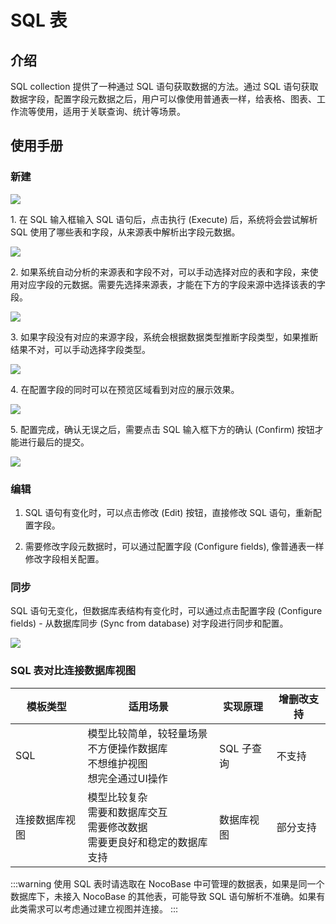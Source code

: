 # SQL 表

<PluginInfo name="collection-sql"></PluginInfo>

## 介绍

SQL collection 提供了一种通过 SQL 语句获取数据的方法。通过 SQL 语句获取数据字段，配置字段元数据之后，用户可以像使用普通表一样，给表格、图表、工作流等使用，适用于关联查询、统计等场景。

## 使用手册

### 新建

<img src="https://nocobase-docs.oss-cn-beijing.aliyuncs.com/202405191452918.png"/>

<p>1. 在 SQL 输入框输入 SQL 语句后，点击执行 (Execute) 后，系统将会尝试解析 SQL 使用了哪些表和字段，从来源表中解析出字段元数据。</p>

<img src="https://nocobase-docs.oss-cn-beijing.aliyuncs.com/202405191453556.png"/>

<p>2. 如果系统自动分析的来源表和字段不对，可以手动选择对应的表和字段，来使用对应字段的元数据。需要先选择来源表，才能在下方的字段来源中选择该表的字段。</p>

<img src="https://nocobase-docs.oss-cn-beijing.aliyuncs.com/202405191453579.png"/>

<p>3. 如果字段没有对应的来源字段，系统会根据数据类型推断字段类型，如果推断结果不对，可以手动选择字段类型。</p>

<img src="https://nocobase-docs.oss-cn-beijing.aliyuncs.com/202405191454703.png"/>

<p>4. 在配置字段的同时可以在预览区域看到对应的展示效果。</p>

<img src="https://nocobase-docs.oss-cn-beijing.aliyuncs.com/202405191455439.png"/>

<p>5. 配置完成，确认无误之后，需要点击 SQL 输入框下方的确认 (Confirm) 按钮才能进行最后的提交。</p>

<img src="https://nocobase-docs.oss-cn-beijing.aliyuncs.com/202405191455302.png"/>

### 编辑

1. SQL 语句有变化时，可以点击修改 (Edit) 按钮，直接修改 SQL 语句，重新配置字段。

2. 需要修改字段元数据时，可以通过配置字段 (Configure fields), 像普通表一样修改字段相关配置。

### 同步

SQL 语句无变化，但数据库表结构有变化时，可以通过点击配置字段 (Configure fields) - 从数据库同步 (Sync from database) 对字段进行同步和配置。

<img src="https://nocobase-docs.oss-cn-beijing.aliyuncs.com/202405191456216.png"/>

### SQL 表对比连接数据库视图

| 模板类型       | 适用场景                                                                               | 实现原理   | 增删改支持 |
| -------------- | -------------------------------------------------------------------------------------- | ---------- | ---------- |
| SQL            | 模型比较简单，较轻量场景<br />不方便操作数据库<br />不想维护视图<br />想完全通过UI操作 | SQL 子查询 | 不支持     |
| 连接数据库视图 | 模型比较复杂<br />需要和数据库交互<br />需要修改数据<br />需要更良好和稳定的数据库支持 | 数据库视图 | 部分支持   |

:::warning
使用 SQL 表时请选取在 NocoBase 中可管理的数据表，如果是同一个数据库下，未接入 NocoBase 的其他表，可能导致 SQL 语句解析不准确。如果有此类需求可以考虑通过建立视图并连接。
:::
